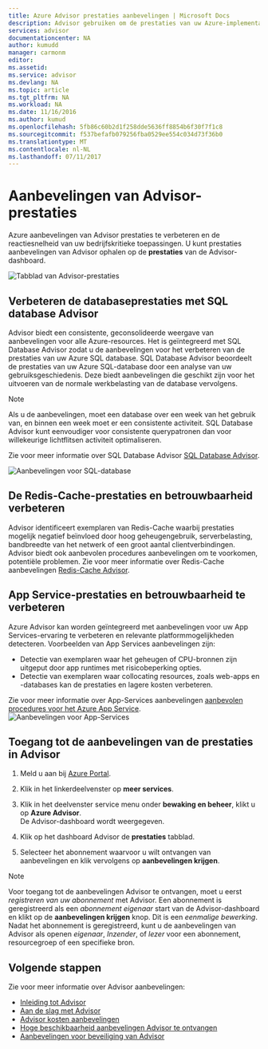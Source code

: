 ```yaml
---
title: Azure Advisor prestaties aanbevelingen | Microsoft Docs
description: Advisor gebruiken om de prestaties van uw Azure-implementaties te optimaliseren.
services: advisor
documentationcenter: NA
author: kumudd
manager: carmonm
editor: 
ms.assetid: 
ms.service: advisor
ms.devlang: NA
ms.topic: article
ms.tgt_pltfrm: NA
ms.workload: NA
ms.date: 11/16/2016
ms.author: kumud
ms.openlocfilehash: 5fb86c60b2d1f258dde5636ff8854b6f30f7f1c8
ms.sourcegitcommit: f537befafb079256fba0529ee554c034d73f36b0
ms.translationtype: MT
ms.contentlocale: nl-NL
ms.lasthandoff: 07/11/2017
---
```

# <a name="advisor-performance-recommendations"></a>Aanbevelingen van Advisor-prestaties

Azure aanbevelingen van Advisor prestaties te verbeteren en de reactiesnelheid van uw bedrijfskritieke toepassingen. U kunt prestaties aanbevelingen van Advisor ophalen op de **prestaties** van de Advisor-dashboard.

![Tabblad van Advisor-prestaties](./media/advisor-performance-recommendations/advisor-performance-tab.png)

## <a name="improve-database-performance-with-sql-db-advisor"></a>Verbeteren de databaseprestaties met SQL database Advisor

Advisor biedt een consistente, geconsolideerde weergave van aanbevelingen voor alle Azure-resources. Het is geïntegreerd met SQL Database Advisor zodat u de aanbevelingen voor het verbeteren van de prestaties van uw Azure SQL database. SQL Database Advisor beoordeelt de prestaties van uw Azure SQL-database door een analyse van uw gebruiksgeschiedenis. Deze biedt aanbevelingen die geschikt zijn voor het uitvoeren van de normale werkbelasting van de database vervolgens. 

> [!NOTE]
> Als u de aanbevelingen, moet een database over een week van het gebruik van, en binnen een week moet er een consistente activiteit. SQL Database Advisor kunt eenvoudiger voor consistente querypatronen dan voor willekeurige lichtflitsen activiteit optimaliseren.

Zie voor meer informatie over SQL Database Advisor [SQL Database Advisor](https://azure.microsoft.com/en-us/documentation/articles/sql-database-advisor/).

![Aanbevelingen voor SQL-database](./media/advisor-performance-recommendations/advisor-performance-sql.png)

## <a name="improve-redis-cache-performance-and-reliability"></a>De Redis-Cache-prestaties en betrouwbaarheid verbeteren

Advisor identificeert exemplaren van Redis-Cache waarbij prestaties mogelijk negatief beïnvloed door hoog geheugengebruik, serverbelasting, bandbreedte van het netwerk of een groot aantal clientverbindingen. Advisor biedt ook aanbevolen procedures aanbevelingen om te voorkomen, potentiële problemen. Zie voor meer informatie over Redis-Cache aanbevelingen [Redis-Cache Advisor](https://azure.microsoft.com/en-us/documentation/articles/cache-configure/#redis-cache-advisor).


## <a name="improve-app-service-performance-and-reliability"></a>App Service-prestaties en betrouwbaarheid te verbeteren

Azure Advisor kan worden geïntegreerd met aanbevelingen voor uw App Services-ervaring te verbeteren en relevante platformmogelijkheden detecteren. Voorbeelden van App Services aanbevelingen zijn:
* Detectie van exemplaren waar het geheugen of CPU-bronnen zijn uitgeput door app runtimes met risicobeperking opties.
* Detectie van exemplaren waar collocating resources, zoals web-apps en -databases kan de prestaties en lagere kosten verbeteren. 

Zie voor meer informatie over App-Services aanbevelingen [aanbevolen procedures voor het Azure App Service](https://azure.microsoft.com/en-us/documentation/articles/app-service-best-practices/).
![Aanbevelingen voor App-Services](./media/advisor-performance-recommendations/advisor-performance-app-service.png)

## <a name="how-to-access-performance-recommendations-in-advisor"></a>Toegang tot de aanbevelingen van de prestaties in Advisor

1. Meld u aan bij [Azure Portal](https://portal.azure.com).

2. Klik in het linkerdeelvenster op **meer services**.

3. Klik in het deelvenster service menu onder **bewaking en beheer**, klikt u op **Azure Advisor**.  
 De Advisor-dashboard wordt weergegeven.

4. Klik op het dashboard Advisor de **prestaties** tabblad.

5. Selecteer het abonnement waarvoor u wilt ontvangen van aanbevelingen en klik vervolgens op **aanbevelingen krijgen**.

> [!NOTE]
> Voor toegang tot de aanbevelingen Advisor te ontvangen, moet u eerst *registreren van uw abonnement* met Advisor. Een abonnement is geregistreerd als een *abonnement eigenaar* start van de Advisor-dashboard en klikt op de **aanbevelingen krijgen** knop. Dit is een *eenmalige bewerking*. Nadat het abonnement is geregistreerd, kunt u de aanbevelingen van Advisor als openen *eigenaar*, *Inzender*, of *lezer* voor een abonnement, resourcegroep of een specifieke bron.

## <a name="next-steps"></a>Volgende stappen

Zie voor meer informatie over Advisor aanbevelingen:

* [Inleiding tot Advisor](advisor-overview.md)
* [Aan de slag met Advisor](advisor-get-started.md)
* [Advisor kosten aanbevelingen](advisor-performance-recommendations.md)
* [Hoge beschikbaarheid aanbevelingen Advisor te ontvangen](advisor-high-availability-recommendations.md)
* [Aanbevelingen voor beveiliging van Advisor](advisor-security-recommendations.md)

